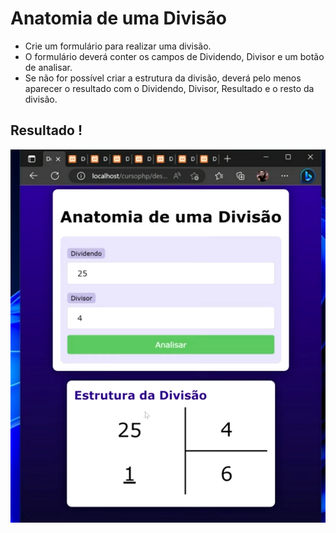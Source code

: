# Anatomia de uma Divisão

+ Crie um formulário para realizar uma divisão.
+ O formulário deverá conter os campos de Dividendo, Divisor e um botão de analisar. 
+ Se não for possível criar a estrutura da divisão, deverá pelo menos aparecer o resultado com o Dividendo, Divisor, Resultado e o resto da divisão.

## Resultado !

![Anatomia  de uma Divisão](/desafio06/img/desafio06.png)